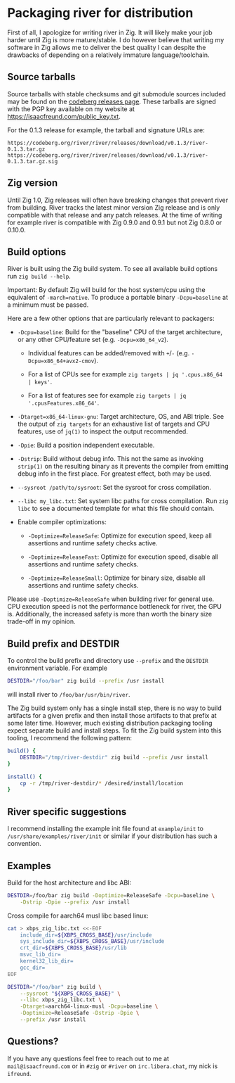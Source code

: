 # Packaging river for distribution

First of all, I apologize for writing river in Zig. It will likely make
your job harder until Zig is more mature/stable. I do however believe that
writing my software in Zig allows me to deliver the best quality I can
despite the drawbacks of depending on a relatively immature language/toolchain.

## Source tarballs

Source tarballs with stable checksums and git submodule sources included may
be found on the [codeberg releases page](https://codeberg.org/river/river/releases).
These tarballs are signed with the PGP key available on my website at
<https://isaacfreund.com/public_key.txt>.

For the 0.1.3 release for example, the tarball and signature URLs are:
```
https://codeberg.org/river/river/releases/download/v0.1.3/river-0.1.3.tar.gz
https://codeberg.org/river/river/releases/download/v0.1.3/river-0.1.3.tar.gz.sig
```

## Zig version

Until Zig 1.0, Zig releases will often have breaking changes that prevent
river from building. River tracks the latest minor version Zig release
and is only compatible with that release and any patch releases. At the time
of writing for example river is compatible with Zig 0.9.0 and 0.9.1 but
not Zig 0.8.0 or 0.10.0.

## Build options

River is built using the Zig build system. To see all available build
options run `zig build --help`.

Important: By default Zig will build for the host system/cpu using the
equivalent of `-march=native`. To produce a portable binary `-Dcpu=baseline`
at a minimum must be passed.

Here are a few other options that are particularly relevant to packagers:

- `-Dcpu=baseline`: Build for the "baseline" CPU of the target architecture,
or any other CPU/feature set (e.g. `-Dcpu=x86_64_v2`).

  - Individual features can be added/removed with `+`/`-`
  (e.g. `-Dcpu=x86_64+avx2-cmov`).

  - For a list of CPUs see for example `zig targets | jq '.cpus.x86_64 |
  keys'`.

  - For a list of features see for example `zig targets | jq
  '.cpusFeatures.x86_64'`.

- `-Dtarget=x86_64-linux-gnu`: Target architecture, OS, and ABI triple. See
the output of `zig targets` for an exhaustive list of targets and CPU features,
use of `jq(1)` to inspect the output recommended.

- `-Dpie`: Build a position independent executable.

- `-Dstrip`: Build without debug info. This not the same as invoking `strip(1)`
on the resulting binary as it prevents the compiler from emitting debug info
in the first place. For greatest effect, both may be used.

- `--sysroot /path/to/sysroot`: Set the sysroot for cross compilation.

- `--libc my_libc.txt`: Set system libc paths for cross compilation. Run
`zig libc` to see a documented template for what this file should contain.

- Enable compiler optimizations:

  - `-Doptimize=ReleaseSafe`: Optimize for execution speed,
  keep all assertions and runtime safety checks active.

  - `-Doptimize=ReleaseFast`: Optimize for execution speed,
  disable all assertions and runtime safety checks.

  - `-Doptimize=ReleaseSmall`: Optimize for binary size,
  disable all assertions and runtime safety checks.

Please use `-Doptimize=ReleaseSafe` when building river for general
use. CPU execution speed is not the performance bottleneck for river, the
GPU is. Additionally, the increased safety is more than worth the binary
size trade-off in my opinion.

## Build prefix and DESTDIR

To control the build prefix and directory use `--prefix` and the `DESTDIR`
environment variable. For example
```bash
DESTDIR="/foo/bar" zig build --prefix /usr install
```
will install river to `/foo/bar/usr/bin/river`.

The Zig build system only has a single install step, there is no way to build
artifacts for a given prefix and then install those artifacts to that prefix
at some later time. However, much existing distribution packaging tooling
expect separate build and install steps. To fit the Zig build system into this
tooling, I recommend the following pattern:

```bash
build() {
    DESTDIR="/tmp/river-destdir" zig build --prefix /usr install
}

install() {
    cp -r /tmp/river-destdir/* /desired/install/location
}
```

## River specific suggestions

I recommend installing the example init file found at `example/init` to
`/usr/share/examples/river/init` or similar if your distribution has such
a convention.

## Examples

Build for the host architecture and libc ABI:
```bash
DESTDIR=/foo/bar zig build -Doptimize=ReleaseSafe -Dcpu=baseline \
    -Dstrip -Dpie --prefix /usr install
```

Cross compile for aarch64 musl libc based linux:
```bash
cat > xbps_zig_libc.txt <<-EOF
    include_dir=${XBPS_CROSS_BASE}/usr/include
    sys_include_dir=${XBPS_CROSS_BASE}/usr/include
    crt_dir=${XBPS_CROSS_BASE}/usr/lib
    msvc_lib_dir=
    kernel32_lib_dir=
    gcc_dir=
EOF

DESTDIR="/foo/bar" zig build \
    --sysroot "${XBPS_CROSS_BASE}" \
    --libc xbps_zig_libc.txt \
    -Dtarget=aarch64-linux-musl -Dcpu=baseline \
    -Doptimize=ReleaseSafe -Dstrip -Dpie \
    --prefix /usr install
```

## Questions?

If you have any questions feel free to reach out to me at
`mail@isaacfreund.com` or in `#zig` or `#river` on `irc.libera.chat`, my
nick is `ifreund`.
